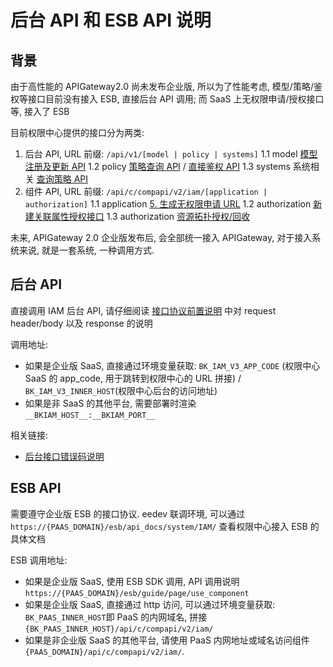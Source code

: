 # 后台 API 和 ESB API 说明
## 背景
由于高性能的 APIGateway2.0 尚未发布企业版, 所以为了性能考虑, 模型/策略/鉴权等接口目前没有接入 ESB, 直接后台 API 调用; 而 SaaS 上无权限申请/授权接口等, 接入了 ESB

目前权限中心提供的接口分为两类:
1. 后台 API, URL 前缀: `/api/v1/[model | policy | systems]`
    1.1 model [模型注册及更新 API](../02-Model/00-API.md)
    1.2 policy [策略查询 API](../04-Auth/01-SDK.md) / [直接鉴权 API](../04-Auth/02-DirectAPI.md)
    1.3 systems 系统相关  [查询策略 API](../08-Query/01-PolicyGet.md)
2. 组件 API, URL 前缀: `/api/c/compapi/v2/iam/[application | authorization]`
    1.1  application [5. 生成无权限申请 URL](../05-Application/01-GenerateURL.md)
    1.2  authorization [新建关联属性授权接口](../07-ResourceCreatorAction/01-Attribute.md)
    1.3 authorization [资源拓扑授权/回收](../06-GrantRevoke/01-Topology.md)


未来, APIGateway 2.0 企业版发布后, 会全部统一接入 APIGateway, 对于接入系统来说, 就是一套系统, 一种调用方式.
   
## 后台 API

直接调用 IAM 后台 API, 请仔细阅读 [接口协议前置说明](./02-APIBasicInfo.md) 中对 request header/body 以及 response 的说明

调用地址:
- 如果是企业版 SaaS, 直接通过环境变量获取: `BK_IAM_V3_APP_CODE` (权限中心 SaaS 的 app_code, 用于跳转到权限中心的 URL 拼接) / `BK_IAM_V3_INNER_HOST`(权限中心后台的访问地址)
- 如果是非 SaaS 的其他平台, 需要部署时渲染 `__BKIAM_HOST__:__BKIAM_PORT__`

相关链接:
- [后台接口错误码说明](../../../HowTo/FAQ/ErrorCode.md)

## ESB API

需要遵守企业版 ESB 的接口协议. eedev 联调环境, 可以通过 `https://{PAAS_DOMAIN}/esb/api_docs/system/IAM/` 查看权限中心接入 ESB 的具体文档

ESB 调用地址:
- 如果是企业版 SaaS, 使用 ESB SDK 调用,   API 调用说明 `https://{PAAS_DOMAIN}/esb/guide/page/use_component`
- 如果是企业版 SaaS, 直接通过 http 访问, 可以通过环境变量获取: `BK_PAAS_INNER_HOST`即 PaaS 的内网域名, 拼接`{BK_PAAS_INNER_HOST}/api/c/compapi/v2/iam/`
- 如果是非企业版 SaaS 的其他平台, 请使用 PaaS 内网地址或域名访问组件 `{PAAS_DOMAIN}/api/c/compapi/v2/iam/`. 